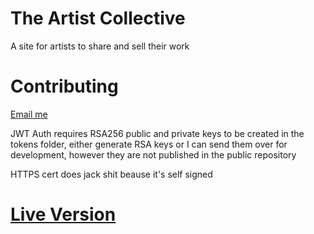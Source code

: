 # The Artist Collective

A site for artists to share and sell their work

# Contributing

[Email me](mailto:alexwaldmann2004@gmail.com)

JWT Auth requires RSA256 public and private keys to be created in the tokens folder, either generate RSA keys or I can send them over for development, however they are not published in the public repository

HTTPS cert does jack shit beause it's self signed

# [Live Version](https://artist-collective.netlify.app/)
